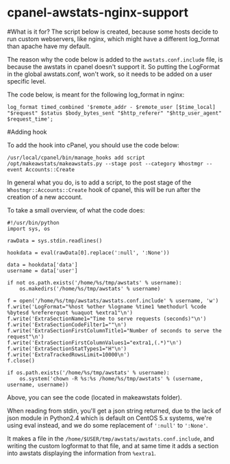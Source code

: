 cpanel-awstats-nginx-support
============================

#What is it for?
The script below is created, because some hosts decide to run custom webservers, like nginx, which might have a different log_format than apache have my default.

The reason why the code below is added to the `awstats.conf.include` file, is because the awstats in cpanel doesn't support it. So putting the LogFormat in the global awstats.conf, won't work, so it needs to be added on a user specific level.

The code below, is meant for the following log_format in nginx:
	
	log_format timed_combined '$remote_addr - $remote_user [$time_local] "$request" $status $body_bytes_sent "$http_referer" "$http_user_agent" $request_time';

#Adding hook

To add the hook into cPanel, you should use the code below:

	/usr/local/cpanel/bin/manage_hooks add script /opt/makeawstats/makeawstats.py --stage post --category Whostmgr --event Accounts::Create
	
In general what you do, is to add a script, to the post stage of the `Whostmgr::Accounts::Create` hook of cpanel, this will be run after the creation of a new account.

To take a small overview, of what the code does:

	#!/usr/bin/python
	import sys, os

	rawData = sys.stdin.readlines()

	hookdata = eval(rawData[0].replace(':null', ':None'))

	data = hookdata['data']
	username = data['user']

	if not os.path.exists('/home/%s/tmp/awstats' % username):
	    os.makedirs('/home/%s/tmp/awstats' % username)

	f = open('/home/%s/tmp/awstats/awstats.conf.include' % username, 'w')
	f.write('LogFormat="%host %other %logname %time1 %methodurl %code %bytesd %refererquot %uaquot %extra1"\n')
	f.write('ExtraSectionName1="Time to serve requests (seconds)"\n')
	f.write('ExtraSectionCodeFilter1=""\n')
	f.write('ExtraSectionFirstColumnTitle1="Number of seconds to serve the request"\n')
	f.write('ExtraSectionFirstColumnValues1="extra1,(.*)"\n')
	f.write('ExtraSectionStatTypes1="H"\n')
	f.write('ExtraTrackedRowsLimit=10000\n')
	f.close()

	if os.path.exists('/home/%s/tmp/awstats' % username):
	    os.system('chown -R %s:%s /home/%s/tmp/awstats' % (username, username, username))

	
Above, you can see the code (located in makeawstats folder).

When reading from stdin, you'll get a json string returned, due to the lack of json module in Python2.4 which is default on CentOS 5.x systems, we're using eval instead, and we do some replacement of `':null'` to `':None'`.

It makes a file in the `/home/$USER/tmp/awstats/awstats.conf.include`, and writing the custom logformat to that file, and at same time it adds a section into awstats displaying the information from `%extra1`.
